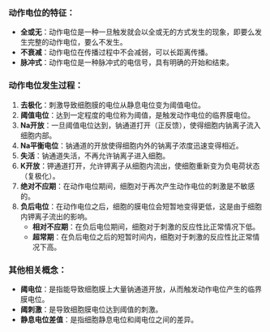 ### 动作电位的特征：
- **全或无**：动作电位是一种一旦触发就会以全或无的方式发生的现象，即要么发生完整的动作电位，要么不发生。
- **不衰减**：动作电位在传播过程中不会减弱，可以长距离传播。
- **脉冲式**：动作电位是一种脉冲式的电信号，具有明确的开始和结束。

### 动作电位发生过程：
1. **去极化**：刺激导致细胞膜的电位从静息电位变为阈值电位。
2. **阈值电位**：达到一定程度的电位称为阈值，是触发动作电位的临界膜电位。
3. **Na开放**：一旦阈值电位达到，钠通道打开（正反馈），使得细胞内钠离子流入细胞内部。
4. **Na平衡电位**：钠通道的开放使得细胞内外的钠离子浓度迅速变得相近。
5. **失活**：钠通道失活，不再允许钠离子进入细胞。
6. **K开放**：钾通道打开，允许钾离子从细胞内流出，使细胞重新变为负电荷状态（复极化）。
7. **绝对不应期**：在动作电位期间，细胞对于再次产生动作电位的刺激是不敏感的。
8. **负后电位**：在动作电位之后，细胞的膜电位会短暂地变得更低，这是由于细胞内钾离子流出的影响。
   - **相对不应期**：在负后电位期间，细胞对于刺激的反应性比正常情况下低。
   - **超常期**：在负后电位之后的短暂时间内，细胞对于刺激的反应性比正常情况下高。

### 其他相关概念：
- **阈电位**：是指能导致细胞膜上大量钠通道开放，从而触发动作电位产生的临界膜电位。
- **阈刺激**：是导致细胞膜电位达到阈值的刺激。
- **静息电位差值**：是指细胞静息电位和阈电位之间的差异。

